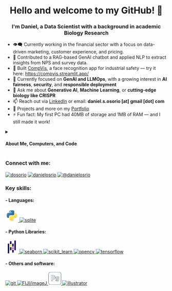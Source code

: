 <h1 align="center">Hello and welcome to my GitHub! 🤝</h1>
<h3 align="center">I'm Daniel, a Data Scientist with a background in academic Biology Research</h3>

- 👁️‍🗨️ Currently working in the financial sector with a focus on data-driven marketing, customer experience, and pricing.  
- 🤖 Contributed to a RAG-based GenAI chatbot and applied NLP to extract insights from NPS and survey data.  
- 🚧 Built <a href="https://github.com/kolapally/computer_vision">CompVis</a>, a face recognition app for industrial safety — try it here: https://compvis.streamlit.app/  
- 🌱 Currently focused on **GenAI and LLMOps**, with a growing interest in **AI fairness**, **security**, and **responsible deployment**  
- 💬 Ask me about **Generative AI**, **Machine Learning**, or **cutting-edge biology like CRISPR**  
- 📫 Reach out via <a href="https://linkedin.com/in/dosorio">LinkedIn</a> or email: **daniel.s.osorio [at] gmail [dot] com**  
- 🧠 Projects and more on my <a href="https://troopl.com/danielsosorio">Portfolio</a>  
- ⚡ Fun fact: My first PC had 40MB of storage and 1MB of RAM — and I still made it work!

<details>
  <summary><h4 align="left">About Me, Computers, and Code</h4></summary>
  My first computer was an IBM PS/1 that came with a graphical interface we quickly ditched for MS-DOS. I learned to copy files, navigate directory trees, and manage folders — skills that came full circle when I started using Bash and Zsh. Over the years, I’ve used every Windows version from 3.1 to 10. Now I work primarily in Linux, coding in Python and exploring the power of open-source tools.
</details>

<h3 align="left">Connect with me:</h3>
<p align="left">
<a href="https://linkedin.com/in/dosorio" target="blank"><img align="center" src="https://raw.githubusercontent.com/rahuldkjain/github-profile-readme-generator/master/src/images/icons/Social/linked-in-alt.svg" alt="dosorio" height="30" width="40" /></a>
<a href="https://kaggle.com/danielosrio" target="blank"><img align="center" src="https://raw.githubusercontent.com/rahuldkjain/github-profile-readme-generator/master/src/images/icons/Social/kaggle.svg" alt="danielosrio" height="30" width="40" /></a>
<a href="https://medium.com/@danielosrio" target="blank"><img align="center" src="https://raw.githubusercontent.com/rahuldkjain/github-profile-readme-generator/master/src/images/icons/Social/medium.svg" alt="@danielosrio" height="30" width="40" /></a>
</p>

<h3 align="left">Key skills:</h3>
<p align="left"> 
<h4 align="left">- Languages:</h4>
<a href="https://www.python.org" target="_blank" rel="noreferrer"> <img src="https://raw.githubusercontent.com/devicons/devicon/master/icons/python/python-original.svg" alt="python" width="40" height="40"/> </a>
<a href="https://www.sqlite.org/" target="_blank" rel="noreferrer"> <img src="https://www.vectorlogo.zone/logos/sqlite/sqlite-icon.svg" alt="sqlite" width="40" height="40"/> </a>
<h4 align="left">- Python Libraries:</h4>
<a href="https://pandas.pydata.org/" target="_blank" rel="noreferrer"> <img src="https://raw.githubusercontent.com/devicons/devicon/2ae2a900d2f041da66e950e4d48052658d850630/icons/pandas/pandas-original.svg" alt="pandas" width="40" height="40"/> </a> 
<a href="https://seaborn.pydata.org/" target="_blank" rel="noreferrer"> <img src="https://seaborn.pydata.org/_images/logo-mark-lightbg.svg" alt="seaborn" width="40" height="40"/> </a> 
<a href="https://scikit-learn.org/" target="_blank" rel="noreferrer"> <img src="https://upload.wikimedia.org/wikipedia/commons/0/05/Scikit_learn_logo_small.svg" alt="scikit_learn" width="40" height="40"/> </a>
<a href="https://opencv.org/" target="_blank" rel="noreferrer"> <img src="https://www.vectorlogo.zone/logos/opencv/opencv-icon.svg" alt="opencv" width="40" height="40"/> </a> 
<a href="https://www.tensorflow.org" target="_blank" rel="noreferrer"> <img src="https://www.vectorlogo.zone/logos/tensorflow/tensorflow-icon.svg" alt="tensorflow" width="40" height="40"/> </a>
<h4 align="left">- Others and software:</h4>
<a href="https://git-scm.com/" target="_blank" rel="noreferrer"> <img src="https://www.vectorlogo.zone/logos/git-scm/git-scm-icon.svg" alt="git" width="40" height="40"/> </a>
<a href="https://imagej.net/software/fiji/" target="_blank" rel="noreferrer"> <img src="https://upload.wikimedia.org/wikipedia/commons/5/55/FIJI_%28software%29_Logo.svg" alt="FIJI/imageJ" width="40" height="40"/> </a>
<a href="https://www.photoshop.com/en" target="_blank" rel="noreferrer"> <img src="https://raw.githubusercontent.com/devicons/devicon/master/icons/photoshop/photoshop-line.svg" alt="photoshop" width="40" height="40"/> </a> 
<a href="https://www.adobe.com/in/products/illustrator.html" target="_blank" rel="noreferrer"> <img src="https://www.vectorlogo.zone/logos/adobe_illustrator/adobe_illustrator-icon.svg" alt="illustrator" width="40" height="40"/> </a>
</p>